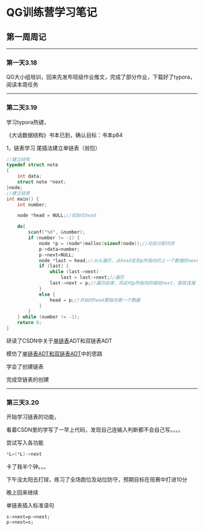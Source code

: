 # QG训练营学习笔记

## 第一周周记

******



### 第一天3.18

QG大小组培训，回来先发布班级作业推文，完成了部分作业，下载好了typora，阅读本周任务

*****



### 第二天3.19

学习typora热键，





《大话数据结构》书本已到，确认目标：书本p84

1，链表学习
尾插法建立单链表（翁恺）

```c
//建立结构
typedef struct note
{
	int data;
	struct note *next;
}node;
//建立链表
int main() {
	int number;

	node *head = NULL;//初始化head

	do{
		scanf("%d", &number);
		if (number != -1) {
			node *p = (node*)malloc(sizeof(node));//动态分配内存
			p->data=number;
			p->next=NULL;
			node *last = head;//从头遍历，从head走到p所指向的上一个数据的next
			if (last) {
				while (last->next)
					last = last->next;//遍历
				last->next = p;//遍历结束，将此时p所指向的赋给next，使其连接
			}
			else {
				head = p;//开始时head要指向第一个数据
			}
		}
	} while (number != -1);
	return 0;
}
```

研读了CSDN中关于[单链表](https://so.csdn.net/so/search?q=单链表&spm=1001.2101.3001.7020)ADT和双链表ADT

模仿了[单链表ADT和双链表ADT](https://blog.csdn.net/weixin_45824303/article/details/105273820?ops_request_misc=%257B%2522request%255Fid%2522%253A%2522164769330316780271550106%2522%252C%2522scm%2522%253A%252220140713.130102334..%2522%257D&request_id=164769330316780271550106&biz_id=0&utm_medium=distribute.pc_search_result.none-task-blog-2~all~sobaiduend~default-2-105273820.142^v2^pc_search_result_control_group,143^v4^control&utm_term=%E5%8D%95%E9%93%BE%E8%A1%A8ADT&spm=1018.2226.3001.4187)中的思路



学会了创建链表

完成空链表的创建

****



### 第三天3.20

开始学习链表的功能，

看着CSDN里的学写了一早上代码，发现自己连输入判断都不会自己写。。。。

尝试写入各功能

```c
*L=(*L)->next
```

卡了我半个钟。。。

下午没太阳去打球，练习了全场跑位及站位防守，预期目标在班赛中打进10分



晚上回来继续

单链表插入标准语句 

```
s->next=p->next;
p->next=s;
```

